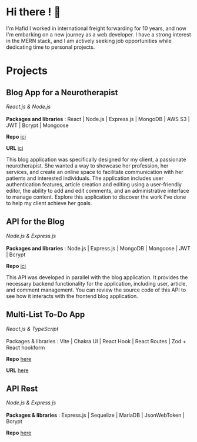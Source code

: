 # Hi there ! 👋

I'm Hafid I worked in international freight forwarding for 10 years, and now I'm embarking on a new journey as a web developer. I have a strong interest in the MERN stack, and I am actively seeking job opportunities while dedicating time to personal projects.

# Projects

## Blog App for a Neurotherapist
*React.js & Node.js*\
\
**Packages and libraries** : React | Node.js | Express.js | MongoDB | AWS S3 | JWT | Bcrypt | Mongoose

**Repo** [ici](https://github.com/Mangemort60/mern-blog)

**URL** [ici](lien-vers-votre-application)

This blog application was specifically designed for my client, a passionate neurotherapist. She wanted a way to showcase her profession, her services, and create an online space to facilitate communication with her patients and interested individuals. The application includes user authentication features, article creation and editing using a user-friendly editor, the ability to add and edit comments, and an administrative interface to manage content. Explore this application to discover the work I've done to help my client achieve her goals.

## API for the Blog
*Node.js & Express.js*\
\
**Packages and libraries** : Node.js | Express.js | MongoDB | Mongoose | JWT | Bcrypt

**Repo** [ici](https://github.com/Mangemort60/blog-api)

This API was developed in parallel with the blog application. It provides the necessary backend functionality for the application, including user, article, and comment management. You can review the source code of this API to see how it interacts with the frontend blog application.


## Multi-List To-Do App  
*React.js & TypeScript*\
\
Packages & libraries : Vite | Chakra UI | React Hook | React Routes | Zod + React hookform 

**Repo** [here](https://github.com/Mangemort60/TodoList-react-app)

**URL** [here](https://todo-react-app-otacon.netlify.app/login)

## API Rest  
*Node.js & Express.js*\
\
**Packages & libraries** :             Express.js | Sequelize | MariaDB | JsonWebToken | Bcrypt

**Repo** [here](https://github.com/Mangemort60/API-RESTFull-ToDoList)
